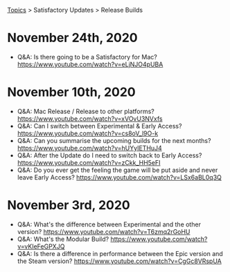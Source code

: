 [Topics](../../topics.md) > Satisfactory Updates > Release Builds

# November 24th, 2020
* Q&A: Is there going to be a Satisfactory for Mac? https://www.youtube.com/watch?v=eLjNJO4pUBA

# November 10th, 2020
* Q&A: Mac Release / Release to other platforms? https://www.youtube.com/watch?v=xVOvU3NVxfs
* Q&A: Can I switch between Experimental & Early Access? https://www.youtube.com/watch?v=cs8oV_l9O-k
* Q&A: Can you summarise the upcoming builds for the next months? https://www.youtube.com/watch?v=hUYyIETHuJ4
* Q&A: After the Update do I need to switch back to Early Access? https://www.youtube.com/watch?v=zCkk_HH5eFI
* Q&A: Do you ever get the feeling the game will be put aside and never leave Early Access? https://www.youtube.com/watch?v=LSx6aBL0q3Q

# November 3rd, 2020
* Q&A: What's the difference between Experimental and the other version? https://www.youtube.com/watch?v=T6zmq2rGoHU
* Q&A: What's the Modular Build? https://www.youtube.com/watch?v=vKIeFeGPXJQ
* Q&A: Is there a difference in performance between the Epic version and the Steam version? https://www.youtube.com/watch?v=CgGc8VRspUA
